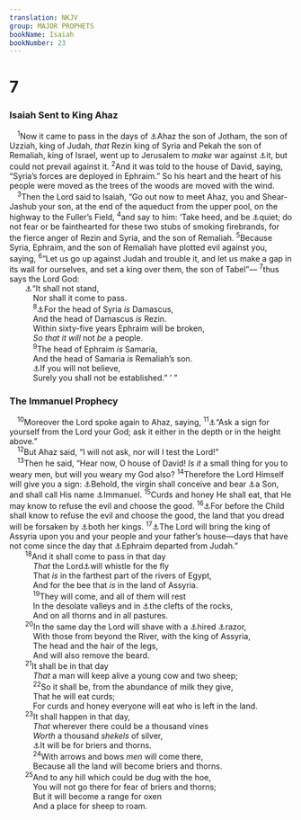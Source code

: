 ```yaml
---
translation: NKJV
group: MAJOR PROPHETS
bookName: Isaiah 
bookNumber: 23
---
```


<div class="title"><h1>7</h1><h3>Isaiah Sent to King Ahaz</h3></div>
<span class="verse es_7_1"> <sup>1</sup>Now it came to pass in the days of <a data-toggle="tooltip" data-placement="bottom" title="2 Chr. 28">⚓</a>Ahaz the son of Jotham, the son of Uzziah, king of Judah, <i>that</i> Rezin king of Syria and Pekah the son of Remaliah, king of Israel, went up to Jerusalem to <i>make</i> war against <a data-toggle="tooltip" data-placement="bottom" title="2 Kin. 16:5, 9">⚓</a>it, but could not prevail against it. </span>
<span class="verse es_7_2"><sup>2</sup>And it was told to the house of David, saying, “Syria’s forces are deployed in Ephraim.” So his heart and the heart of his people were moved as the trees of the woods are moved with the wind.<br/></span>
<span class="verse es_7_3"> <sup>3</sup>Then the Lord said to Isaiah, “Go out now to meet Ahaz, you and Shear-Jashub your son, at the end of the aqueduct from the upper pool, on the highway to the Fuller’s Field, </span>
<span class="verse es_7_4"><sup>4</sup>and say to him: ‘Take heed, and be <a data-toggle="tooltip" data-placement="bottom" title="Ex. 14:13; Is. 30:15; Lam. 3:26">⚓</a>quiet; do not fear or be fainthearted for these two stubs of smoking firebrands, for the fierce anger of Rezin and Syria, and the son of Remaliah. </span>
<span class="verse es_7_5"><sup>5</sup>Because Syria, Ephraim, and the son of Remaliah have plotted evil against you, saying, </span>
<span class="verse es_7_6"><sup>6</sup>“Let us go up against Judah and trouble it, and let us make a gap in its wall for ourselves, and set a king over them, the son of Tabel”—</span>
<span class="verse es_7_7"><sup>7</sup>thus says the Lord God:<br/>  <a data-toggle="tooltip" data-placement="bottom" title="2 Kin. 16:5; Is. 8:10; Acts 4:25, 26">⚓</a>“It shall not stand,<br/>   Nor shall it come to pass.<br/></span>
<span class="verse es_7_8">   <sup>8</sup><a data-toggle="tooltip" data-placement="bottom" title="2 Sam. 8:6; 2 Kin. 17:6">⚓</a>For the head of Syria <i>is</i> Damascus,<br/>   And the head of Damascus <i>is</i> Rezin.<br/>   Within sixty-five years Ephraim will be broken,<br/>   <i>So</i> <i>that</i> <i>it</i> <i>will</i> not <i>be</i> a people.<br/></span>
<span class="verse es_7_9">   <sup>9</sup>The head of Ephraim <i>is</i> Samaria,<br/>   And the head of Samaria <i>is</i> Remaliah’s son.<br/>   <a data-toggle="tooltip" data-placement="bottom" title="2 Chr. 20:20; Is. 5:24">⚓</a>If you will not believe,<br/>   Surely you shall not be established.” ’ ”<br/></span>
<div class="title"><h3>The Immanuel Prophecy</h3></div>
<span class="verse es_7_10"> <sup>10</sup>Moreover the Lord spoke again to Ahaz, saying, </span>
<span class="verse es_7_11"><sup>11</sup><a data-toggle="tooltip" data-placement="bottom" title="Matt. 12:38">⚓</a>“Ask a sign for yourself from the Lord your God; ask it either in the depth or in the height above.”<br/></span>
<span class="verse es_7_12"> <sup>12</sup>But Ahaz said, “I will not ask, nor will I test the Lord!”<br/></span>
<span class="verse es_7_13"> <sup>13</sup>Then he said, “Hear now, O house of David! <i>Is</i> <i>it</i> a small thing for you to weary men, but will you weary my God also? </span>
<span class="verse es_7_14"><sup>14</sup>Therefore the Lord Himself will give you a sign: <a data-toggle="tooltip" data-placement="bottom" title="Matt. 1:23; Luke 1:31; John 1:45; Rev. 12:5">⚓</a>Behold, the virgin shall conceive and bear <a data-toggle="tooltip" data-placement="bottom" title="(Is. 9:6)">⚓</a>a Son, and shall call His name <a data-toggle="tooltip" data-placement="bottom" title="Is. 8:8, 10">⚓</a>Immanuel. </span>
<span class="verse es_7_15"><sup>15</sup>Curds and honey He shall eat, that He may know to refuse the evil and choose the good. </span>
<span class="verse es_7_16"><sup>16</sup><a data-toggle="tooltip" data-placement="bottom" title="Is. 8:4">⚓</a>For before the Child shall know to refuse the evil and choose the good, the land that you dread will be forsaken by <a data-toggle="tooltip" data-placement="bottom" title="2 Kin. 15:30">⚓</a>both her kings. </span>
<span class="verse es_7_17"><sup>17</sup><a data-toggle="tooltip" data-placement="bottom" title="2 Chr. 28:19, 20; Is. 8:7, 8; 10:5, 6">⚓</a>The Lord will bring the king of Assyria upon you and your people and your father’s house—days that have not come since the day that <a data-toggle="tooltip" data-placement="bottom" title="1 Kin. 12:16">⚓</a>Ephraim departed from Judah.”<br/></span>
<span class="verse es_7_18">  <sup>18</sup>And it shall come to pass in that day<br/>   <i>That</i> the Lord<a data-toggle="tooltip" data-placement="bottom" title="Is. 5:26">⚓</a>will whistle for the fly<br/>   That <i>is</i> in the farthest part of the rivers of Egypt,<br/>   And for the bee that <i>is</i> in the land of Assyria.<br/></span>
<span class="verse es_7_19">   <sup>19</sup>They will come, and all of them will rest<br/>   In the desolate valleys and in <a data-toggle="tooltip" data-placement="bottom" title="Is. 2:19; Jer. 16:16">⚓</a>the clefts of the rocks,<br/>   And on all thorns and in all pastures.<br/></span>
<span class="verse es_7_20">  <sup>20</sup>In the same day the Lord will shave with a <a data-toggle="tooltip" data-placement="bottom" title="Is. 10:5, 15">⚓</a>hired <a data-toggle="tooltip" data-placement="bottom" title="2 Kin. 16:7; 2 Chr. 28:20">⚓</a>razor,<br/>   With those from beyond the River, with the king of Assyria,<br/>   The head and the hair of the legs,<br/>   And will also remove the beard.<br/></span>
<span class="verse es_7_21">  <sup>21</sup>It shall be in that day<br/>   <i>That</i> a man will keep alive a young cow and two sheep;<br/></span>
<span class="verse es_7_22">   <sup>22</sup>So it shall be, from the abundance of milk they give,<br/>   That he will eat curds;<br/>   For curds and honey everyone will eat who is left in the land.<br/></span>
<span class="verse es_7_23">  <sup>23</sup>It shall happen in that day,<br/>   <i>That</i> wherever there could be a thousand vines<br/>   <i>Worth</i> a thousand <i>shekels</i> of silver,<br/>   <a data-toggle="tooltip" data-placement="bottom" title="Is. 5:6">⚓</a>It will be for briers and thorns.<br/></span>
<span class="verse es_7_24">   <sup>24</sup>With arrows and bows <i>men</i> will come there,<br/>   Because all the land will become briers and thorns.<br/></span>
<span class="verse es_7_25">  <sup>25</sup>And to any hill which could be dug with the hoe,<br/>   You will not go there for fear of briers and thorns;<br/>   But it will become a range for oxen<br/>   And a place for sheep to roam.<br/></span>
